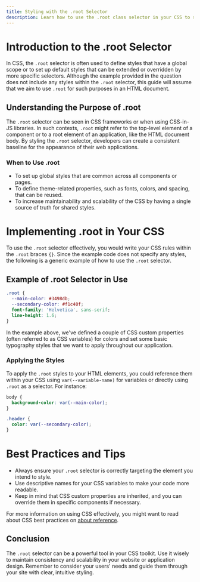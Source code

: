 ```yaml
---
title: Styling with the .root Selector
description: Learn how to use the .root class selector in your CSS to style your HTML elements consistently across your project.
---
```


# Introduction to the .root Selector
In CSS, the `.root` selector is often used to define styles that have a global scope or to set up default styles that can be extended or overridden by more specific selectors. Although the example provided in the question does not include any styles within the `.root` selector, this guide will assume that we aim to use `.root` for such purposes in an HTML document.

## Understanding the Purpose of .root
The `.root` selector can be seen in CSS frameworks or when using CSS-in-JS libraries. In such contexts, `.root` might refer to the top-level element of a component or to a root element of an application, like the HTML document body. By styling the `.root` selector, developers can create a consistent baseline for the appearance of their web applications.

### When to Use .root
- To set up global styles that are common across all components or pages.
- To define theme-related properties, such as fonts, colors, and spacing, that can be reused.
- To increase maintainability and scalability of the CSS by having a single source of truth for shared styles.

# Implementing .root in Your CSS
To use the `.root` selector effectively, you would write your CSS rules within the `.root` braces `{}`. Since the example code does not specify any styles, the following is a generic example of how to use the `.root` selector.

## Example of .root Selector in Use
```css
.root {
  --main-color: #3498db;
  --secondary-color: #f1c40f;
  font-family: 'Helvetica', sans-serif;
  line-height: 1.6;
}
```

In the example above, we've defined a couple of CSS custom properties (often referred to as CSS variables) for colors and set some basic typography styles that we want to apply throughout our application.

### Applying the Styles
To apply the `.root` styles to your HTML elements, you could reference them within your CSS using `var(--variable-name)` for variables or directly using `.root` as a selector. For instance:

```css
body {
  background-color: var(--main-color);
}

.header {
  color: var(--secondary-color);
}
```

# Best Practices and Tips
- Always ensure your `.root` selector is correctly targeting the element you intend to style.
- Use descriptive names for your CSS variables to make your code more readable.
- Keep in mind that CSS custom properties are inherited, and you can override them in specific components if necessary.

For more information on using CSS effectively, you might want to read about CSS best practices on [about reference](https://diataxis.fr/reference/).

## Conclusion
The `.root` selector can be a powerful tool in your CSS toolkit. Use it wisely to maintain consistency and scalability in your website or application design. Remember to consider your users' needs and guide them through your site with clear, intuitive styling.